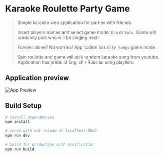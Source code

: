 # Karaoke Roulette Party Game

> Simple karaoke web application for parties with friends.
>
> Insert players names and select game mode: `Duo` or `Solo`. Game will randomly pick who will be singing next!
> 
> Forever alone? No worries! Application has `Only Songs` game mode.
>
> Spin roulette and game will pick random karaoke song from youtube. Application has prebuild English / Russian song playlists.
>

## Application preview
![App Preview](https://raw.githubusercontent.com/zikju/vue-karaoke-roulette/master/src/assets/page_preview.jpg)

## Build Setup

``` bash
# install dependencies
npm install

# serve with hot reload at localhost:8080
npm run dev

# build for production with minification
npm run build
```
